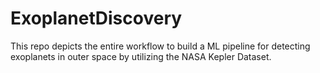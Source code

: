 # ExoplanetDiscovery
This repo depicts the entire workflow to build a ML pipeline for detecting exoplanets in outer space by utilizing the NASA Kepler Dataset.
